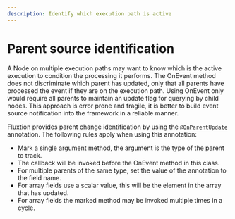 ```yaml
---
description: Identify which execution path is active
---
```


# Parent source identification

A Node on multiple execution paths may want to know which is the active execution to condition the processing it performs. The OnEvent method does not discriminate which parent has updated, only that all parents have processed the event if they are on the execution path. Using OnEvent only would require all parents to maintain an update flag for querying by child nodes. This approach is error prone and fragile, it is better to build event source notification into the framework in a reliable manner. 

Fluxtion provides parent change identification by using the  [`@OnParentUpdate`](https://github.com/v12technology/fluxtion/blob/master/builder/src/main/java/com/fluxtion/api/annotations/OnParentUpdate.java) annotation. The following rules apply when using this annotation:

* Mark a single argument method, the argument is the type of the parent to track.
* The callback will be invoked before the OnEvent method in this class.
* For multiple parents of the same type, set the value of the annotation to the field name.
* For array fields use a scalar value, this will be the element in the array that has updated.
* For array fields the marked method may be invoked multiple times in a cycle.





